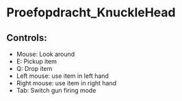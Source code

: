 # Proefopdracht_KnuckleHead

## Controls:
- Mouse: Look around
- E: Pickup item
- Q: Drop item
- Left mouse: use item in left hand
- Right mouse: use item in right hand
- Tab: Switch gun firing mode
